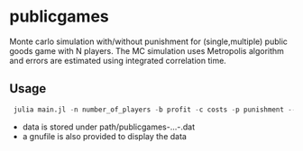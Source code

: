 # publicgames
 Monte carlo simulation with/without punishment for (single,multiple) public goods game with N players. The MC simulation uses Metropolis algorithm and errors are estimated using integrated correlation time.
  

## Usage
```julia
 julia main.jl -n number_of_players -b profit -c costs -p punishment --steps montecarlo_steps --folder path
 ```
- data is stored under path/publicgames-...-.dat
- a gnufile is also provided to display the data


